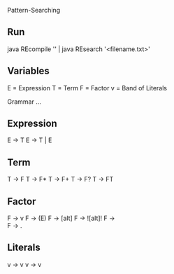 Pattern-Searching

Run
---
java REcompile '<expression>' | java REsearch '<filename.txt>'

Variables
---
E = Expression
T = Term
F = Factor
v = Band of Literals

Grammar
...

Expression
---
E -> T
E -> T | E

Term
---
T -> F
T -> F*
T -> F+
T -> F?
T -> FT

Factor
---
F -> v
F -> (E)
F -> [alt]
F -> ![alt]!
F -> \
F -> .

Literals
---
v -> v
v -> v
